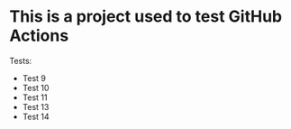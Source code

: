 # This is a project used to test GitHub Actions

Tests:

- Test 9
- Test 10
- Test 11
- Test 13
- Test 14